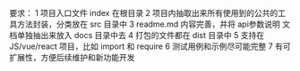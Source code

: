 要求：
1 项目入口文件 index 在根目录
2 项目内抽取出来所有使用到的公共的工具方法封装，分类放在 src 目录中
3 readme.md 内容完善，并将 api参数说明 文档单独抽出来放入 docs 目录中去
4 打包的文件都在 dist 目录中
5 支持在 JS/vue/react 项目，比如 import 和 require
6 测试用例和示例尽可能完整
7 有可扩展性，方便后续维护和新功能开发